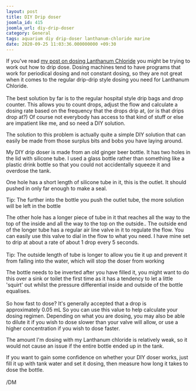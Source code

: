 ```yaml
---
layout: post
title: DIY Drip doser
joomla_id: 415
joomla_url: diy-drip-doser
category: General
tags: aquarium diy drip-doser lanthanum-chloride marine
date: 2020-09-25 11:03:36.000000000 +09:30
---
```

<div class="ebd-block  " data-type="text" ><p><span>If you've read <a href="https://deeemm.com/index.php/entry/general/lanthanum-chloride-dosing" title="" class="">my post on dosing Lanthanum Chloride</a> you might be trying to work out how to drip&nbsp;dose. Dosing machines tend to have programs that work for periodical dosing and not constant dosing, so they are not great when it comes to the regular drip-drip style dosing you need for Lanthanum Chloride.<br><br>The best solution by far is to the regular hospital&nbsp;style drip bags and drop counter. This allows you to count drops, adjust the flow&nbsp;and calculate a dosing rate based on the frequency that the drops drip at, (or is that drips drop at?) Of course not everybody has access to that kind of stuff or else are impatient like me, and so&nbsp;need&nbsp;a DIY solution.</span></p><p>The solution to this problem is actually quite a simple&nbsp;DIY solution that can easily be made from those surplus bits and bobs you have laying around.</p><p><span>My DIY drip doser is made from an old ginger beer bottle. It has&nbsp;two holes in the lid with silicone tube.&nbsp;I used a glass bottle rather than something like a plastic drink bottle so that you could not accidentally&nbsp;squeeze it and overdose the tank.</span></p><p><span>O</span><span>ne hole&nbsp;</span><span>has a short length of silicone tube in it, this is the outlet. I</span><span>t should pushed in only far enough to make a seal.&nbsp;</span></p><p><span>Tip: The further into the bottle you push the outlet tube, the more solution will be left in the bottle</span></p><p><span>The other hole has a longer piece of tube in it that reaches all the way&nbsp;to the top of the&nbsp;inside and all the way to the top on the outside.. The&nbsp;outside&nbsp;end of the longer tube&nbsp;has a regular air line valve in it to regulate the flow. You can easily use this valve to dial in the flow to what you need.&nbsp;I have mine set to&nbsp;drip&nbsp;at about a rate of about 1 drop every 5 seconds. <br><br>Tip:&nbsp;The outside length of tube is longer to allow you tie it up and prevent it from falling into the water, which will stop the doser from working</span></p><p><span>The bottle needs to be inverted after you have filled it, you might want to do this over a sink or toilet the first time as it has a tendency to let a little 'squirt' out whilst the pressure differential inside and outside of the bottle equalises.<br><br>So how fast to dose?&nbsp;It's generally accepted that a&nbsp;drop is approximately&nbsp;0.05 mL So you can use this value to help calculate your dosing regimen. Depending on what you are dosing, you may also be able to dilute it if you wish to dose slower than your valve will allow, or use a higher concentration if you wish to dose faster.</span></p><p>The amount I'm dosing with my Lanthanum chloride is relatively weak, so it would not cause an issue if the entire bottle ended up in the tank.</p><p><span>If you want to gain some confidence on whether your DIY doser works, just fill it up with tank water and set it dosing, then measure how long it takes to dose the bottle.<br><br>/DM<br><br></span></p></div>
